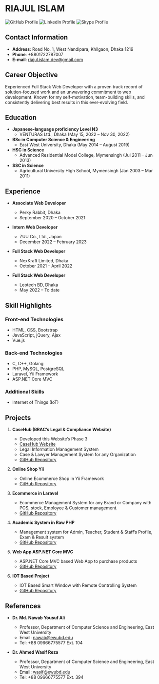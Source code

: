 # RIAJUL ISLAM

![GitHub Profile](https://img.shields.io/badge/GitHub-riajul--islam--dev-brightgreen?style=flat-square&logo=github)
![LinkedIn Profile](https://img.shields.io/badge/LinkedIn-riajul--islam--dev-blue?style=flat-square&logo=linkedin)
![Skype Profile](https://img.shields.io/badge/Skype-riajul--islam--dev-blue?style=flat-square&logo=skype)

## Contact Information

- **Address**: Road No. 1, West Nandipara, Khilgaon, Dhaka 1219
- **Phone**: +8801722787007
- **E-mail**: riajul.islam.dev@gmail.com

## Career Objective

Experienced Full Stack Web Developer with a proven track record of solution-focused work and an unwavering commitment to web development. Known for my self-motivation, team-building skills, and consistently delivering best results in this ever-evolving field.

## Education

- **Japanese-language proficiency Level N3**
  - VENTURAS Ltd., Dhaka (May 15, 2022 – Nov 30, 2022)
- **BSc in Computer Science & Engineering**
  - East West University, Dhaka (May 2014 – August 2019)
- **HSC in Science**
  - Advanced Residential Model College, Mymensingh (Jul 2011 – Jun 2013)
- **SSC in Science**
  - Agricultural University High School, Mymensingh (Jan 2003 – Mar 2011)

## Experience

- **Associate Web Developer**
  - Perky Rabbit, Dhaka
  - September 2020 – October 2021

- **Intern Web Developer**
  - ZUU Co., Ltd., Japan
  - December 2022 – February 2023

- **Full Stack Web Developer**
  - NexKraft Limited, Dhaka
  - October 2021 – April 2022

- **Full Stack Web Developer**
  - Leotech BD, Dhaka
  - May 2022 – To date

## Skill Highlights

### Front-end Technologies

- HTML, CSS, Bootstrap
- JavaScript, jQuery, Ajax
- Vue.js

### Back-end Technologies

- C, C++, Golang
- PHP, MySQL, PostgreSQL
- Laravel, Yii Framework
- ASP.NET Core MVC

### Additional Skills

- Internet of Things (IoT)

## Projects

1. **CaseHub (BRAC’s Legal & Compliance Website)**
   - Developed this Website’s Phase 3
   - [CaseHub Website](https://casehub.brac.net)
   - Legal Information Management System
   - Case & Lawyer Management System for any Organization
   - [GitHub Repository](https://github.com/Riajul-Islam-Dev/lims-skote-laravel-starterkit)

2. **Online Shop Yii**
   - Online Ecommerce Shop in Yii Framework
   - [GitHub Repository](https://github.com/Riajul-Islam-Dev/Online_Shop_Yii)

3. **Ecommerce in Laravel**
   - Ecommerce Management System for any Brand or Company with POS, stock, Employee & Customer management.
   - [GitHub Repository](https://github.com/Riajul-Islam-Dev/Arong-Dhong)

4. **Academic System in Raw PHP**
   - Management system for Admin, Teacher, Student & Staff’s Profile, Exam & Result system
   - [GitHub Repository](https://github.com/Riajul-Islam-Dev/PerkyRabbit__Result_Publishment_System)

5. **Web App ASP.NET Core MVC**
   - ASP.NET Core MVC based Web App to purchase products
   - [GitHub Repository](https://github.com/Riajul-Islam-Dev/WebApp_ASP.NET_Core_MVC)

6. **IOT Based Project**
   - IOT Based Smart Window with Remote Controlling System
   - [GitHub Repository](https://github.com/Riajul-Islam-Dev/IOT-Based-Smart-Window-with-Remote-Controlling-System)

## References

- **Dr. Md. Nawab Yousuf Ali**
  - Professor, Department of Computer Science and Engineering, East West University
  - Email: nawab@ewubd.edu
  - Tel: +88 09666775577 Ext. 104

- **Dr. Ahmed Wasif Reza**
  - Professor, Department of Computer Science and Engineering, East West University
  - Email: wasif@ewubd.edu
  - Tel: +88 09666775577 Ext. 394

